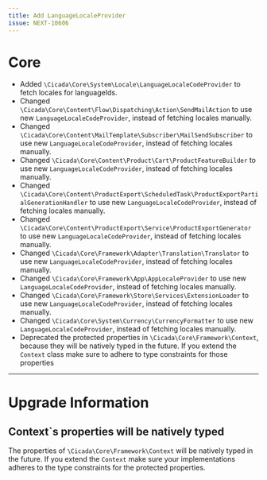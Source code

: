 ```yaml
---
title: Add LanguageLocaleProvider
issue: NEXT-10606
---
```

# Core
* Added `\Cicada\Core\System\Locale\LanguageLocaleCodeProvider` to fetch locales for languageIds.
* Changed `\Cicada\Core\Content\Flow\Dispatching\Action\SendMailAction` to use new `LanguageLocaleCodeProvider`, instead of fetching locales manually.
* Changed `\Cicada\Core\Content\MailTemplate\Subscriber\MailSendSubscriber` to use new `LanguageLocaleCodeProvider`, instead of fetching locales manually.
* Changed `\Cicada\Core\Content\Product\Cart\ProductFeatureBuilder` to use new `LanguageLocaleCodeProvider`, instead of fetching locales manually.
* Changed `\Cicada\Core\Content\ProductExport\ScheduledTask\ProductExportPartialGenerationHandler` to use new `LanguageLocaleCodeProvider`, instead of fetching locales manually.
* Changed `\Cicada\Core\Content\ProductExport\Service\ProductExportGenerator` to use new `LanguageLocaleCodeProvider`, instead of fetching locales manually.
* Changed `\Cicada\Core\Framework\Adapter\Translation\Translator` to use new `LanguageLocaleCodeProvider`, instead of fetching locales manually.
* Changed `\Cicada\Core\Framework\App\AppLocaleProvider` to use new `LanguageLocaleCodeProvider`, instead of fetching locales manually.
* Changed `\Cicada\Core\Framework\Store\Services\ExtensionLoader` to use new `LanguageLocaleCodeProvider`, instead of fetching locales manually.
* Changed `\Cicada\Core\System\Currency\CurrencyFormatter` to use new `LanguageLocaleCodeProvider`, instead of fetching locales manually.
* Deprecated the protected properties in `\Cicada\Core\Framework\Context`, because they will be natively typed in the future. If you extend the `Context` class make sure to adhere to type constraints for those properties
___
# Upgrade Information

## Context`s properties will be natively typed
The properties of `\Cicada\Core\Framework\Context` will be natively typed in the future. 
If you extend the `Context` make sure your implementations adheres to the type constraints for the protected properties.
